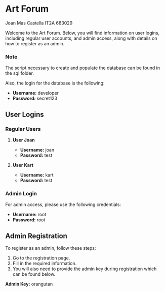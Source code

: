 # Art Forum

Joan Mas Castella 
IT2A
683029


Welcome to the Art Forum. Below, you will find information on user logins, including regular user accounts, and admin access, along with details on how to register as an admin. 

### Note
The script necessary to create and populate the database can be found in the sql folder.

Also, the login for the database is the following:
   - **Username:** developer
   - **Password:** secret123

## User Logins

### Regular Users

1. **User Joan**
   - **Username:** joan
   - **Password:** test

2. **User Kart**
   - **Username:** kart
   - **Password:** test

### Admin Login

For admin access, please use the following credentials:

- **Username:** root
- **Password:** root

## Admin Registration

To register as an admin, follow these steps:

1. Go to the registration page.
2. Fill in the required information.
3. You will also need to provide the admin key during registration which can be found below.

**Admin Key:** orangutan


